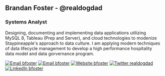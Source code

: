 ## Brandan Foster - @realdogdad
### Systems Analyst
Designing, documenting and implementing data applications utilizing MySQL 8, Tableau (Prep and Server), and cloud technologies to modenize Staypineapple's approach to data culture.
I am applying modern techniques of data lifecycle management to develop a high performance hospitality data model and data gorvernance program.

[![Email bfoster](https://img.shields.io/badge/Email-brandan@getfoster.net-greeb?style=for-the-badge)](mailto:brandan@getfoster.net)
[![Email bfoster](https://img.shields.io/badge/Email-bfoster@staypineapple.com-greeb?style=for-the-badge)](mailto:bfoster@staypineapple.com)
[![Website bfoster](https://img.shields.io/badge/Website-RealDogDad.Dev-yellow?style=for-the-badge)](https://realdogdad.github.io/)
[![Twitter realdogdad](https://img.shields.io/badge/Twitter-@real_dog_dad-9cf?style=for-the-badge)](https://twitter.com/real_dog_dad)
[![LinkedIn bfoster](https://img.shields.io/badge/LinkedIn-getfoster-blue?style=for-the-badge)](https://www.linkedin.com/in/realdogdad/)
